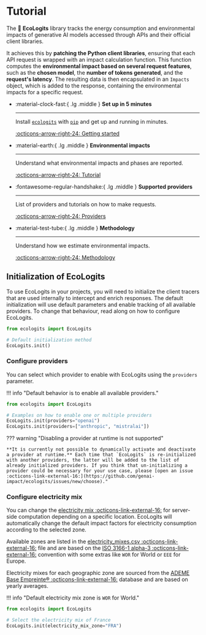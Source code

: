 # Tutorial

The :seedling: **EcoLogits** library tracks the energy consumption and environmental impacts of generative AI models accessed through APIs and their official client libraries. 

It achieves this by **patching the Python client libraries**, ensuring that each API request is wrapped with an impact calculation function. This function computes the **environmental impact based on several request features**, such as the **chosen model**, the **number of tokens generated**, and the **request's latency**. The resulting data is then encapsulated in an `Impacts` object, which is added to the response, containing the environmental impacts for a specific request.


<div class="grid cards" markdown>

-   :material-clock-fast:{ .lg .middle } __Set up in 5 minutes__

    ---

    Install [`ecologits`](#) with [`pip`](#) and get up
    and running in minutes.

    [:octicons-arrow-right-24: Getting started](../index.md)

-   :material-earth:{ .lg .middle } __Environmental impacts__

    ---

    Understand what environmental impacts and phases are reported.  

    [:octicons-arrow-right-24: Tutorial](impacts.md)

-   :fontawesome-regular-handshake:{ .lg .middle } __Supported providers__

    ---

    List of providers and tutorials on how to make requests.

    [:octicons-arrow-right-24: Providers](providers.md)

-   :material-test-tube:{ .lg .middle } __Methodology__

    ---
    
    Understand how we estimate environmental impacts.
    
    [:octicons-arrow-right-24: Methodology](../methodology/index.md)

</div>


## Initialization of EcoLogits

To use EcoLogits in your projects, you will need to initialize the client tracers that are used internally to intercept and enrich responses. The default initialization will use default parameters and enable tracking of all available providers. To change that behaviour, read along on how to configure EcoLogits.

```python
from ecologits import EcoLogits

# Default initialization method
EcoLogits.init()
```


### Configure providers

You can select which provider to enable with EcoLogits using the `providers` parameter.

!!! info "Default behavior is to enable all available providers."

```python title="Select a providers to enable"
from ecologits import EcoLogits

# Examples on how to enable one or multiple providers
EcoLogits.init(providers="openai")
EcoLogits.init(providers=["anthropic", "mistralai"])
```

??? warning "Disabling a provider at runtime is not supported"

    **It is currently not possible to dynamically activate and deactivate a provider at runtime.** Each time that `EcoLogits` is re-initialized with another providers, the latter will be added to the list of already initialized providers. If you think that un-initializing a provider could be necessary for your use case, please [open an issue :octicons-link-external-16:](https://github.com/genai-impact/ecologits/issues/new/choose)."


### Configure electricity mix

You can change the [electricity mix :octicons-link-external-16:](https://ourworldindata.org/electricity-mix) for server-side computation depending on a specific location. EcoLogits will automatically change the default impact factors for electricity consumption according to the selected zone. 

Available zones are listed in the [electricity_mixes.csv :octicons-link-external-16:](https://github.com/genai-impact/ecologits/blob/main/ecologits/data/electricity_mixes.csv) file and are based on the [ISO 3166-1 alpha-3 :octicons-link-external-16:](https://en.wikipedia.org/wiki/ISO_3166-1_alpha-3) convention with some extras like `WOR` for World or `EEE` for Europe. 

Electricity mixes for each geographic zone are sourced from the [ADEME Base Empreinte® :octicons-link-external-16:](https://base-empreinte.ademe.fr/) database and are based on yearly averages.

!!! info "Default electricity mix zone is `WOR` for World."

```python title="Select a different electricity mix"
from ecologits import EcoLogits

# Select the electricity mix of France
EcoLogits.init(electricity_mix_zone="FRA")
```
